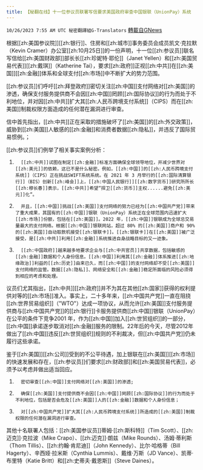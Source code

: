 ```yaml
---
title: 【秘翻在线】十一位参议员联署写信要求美国政府审查中国银联（UnionPay）系统
---
```

`10/26/2023 7:55 AM UTC 秘密翻譯組G-Translators` [轉載自GNews](https://gnews.org/articles/1882680)

根据[[zh:美国参议院]][[zh:银行]]、住房和[[zh:城市]]事务委员会成员凯文·克拉默（Kevin Cramer）办公室[[zh:10月25日]]的一份声明，十一位[[zh:参议员]]联名写信给[[zh:美国财政部]]部长长[[zh:珍妮特·耶伦]]（Janet Yellen）和[[zh:美国贸易代表]][[zh:戴琪]]（Katherine Tai），要求[[zh:政府]]正视[[zh:中共]]在[[zh:美国]][[zh:金融]]体系和全球支付[[zh:市场]]中不断扩大的势力范围。

[[zh:参议员]]们呼吁[[zh:拜登政府]]密切关注[[zh:中国]]支付网络对[[zh:美国]]的渗透，确保支付服务提供商不会因[[zh:中国]]罔顾[[zh:国际协议]]的行为而处于不利地位，并对因[[zh:中共]]扩大其[[zh:人民币跨境支付系统]]（CIPS）而在[[zh:美国]]制裁权限方面造成的任何潜在漏洞进行审查。

信中首先指出，[[zh:中共]]正在采取的措施破坏了[[zh:美国]]的[[zh:外交政策]]，威胁到[[zh:美国]]人敏感的[[zh:金融]]和消费者数据[[zh:隐私]]，并违反了国际贸易惯例。；

[[zh:参议员]]们例举了相关事实案例分析：

1.       [[zh:中共]]试图在制定[[zh:金融]]标准方面确保全球领导地位，并减少世界对[[zh:美元]]的依赖，这已不是什么秘密。例如，[[zh:中国]]的[[zh:人民币跨境支付系统]]（CIPS）正在挑战SWIFT系统系统。在 2021 年 3 月举行的[[zh:国际清算银行]]（BIS）创新[[zh:峰会]]上，[[zh:中国人民银行]][[zh:数字货币]]研究所所长[[zh:穆长春]]表示，[[zh:中共]]希望“捍卫[[zh:货币]]主权......避免[[zh:美元]]化”。

2.       并且，[[zh:中国]]挑战[[zh:美国]]支付网络的努力已经为[[zh:中国共产党]]带来了重大成果，其国有的[[zh:中国]]银联（UnionPay）系统正在全球范围内迅速扩大[[zh:市场]]份额，包括在[[zh:美国]]。2022 年，[[zh:中国]]银联成为全球总交易量最大的支付网络。根据[[zh:中国]]银联网站，超过 80% 的[[zh:美国]]商户和 90% 的[[zh:美国]]自动取款机接受[[zh:银联卡]]。[[zh:银联卡]]在[[zh:美国]]被广泛接受，是[[zh:中共]]利用[[zh:金融]]系统推进自身战略目标的又一迹象。

3.       [[zh:中国政府]]越来越多地要求企业与[[zh:中共官员]]共享数据，包括敏感的[[zh:金融]]数据和个人身份信息。[[zh:中国]]利用其[[zh:金融]]体系推进[[zh:地缘政治]]利益的[[zh:历史]]由来已久，而[[zh:中国]]的支付网络却不受[[zh:美国]]支付网络的监管。数据[[zh:隐私]]、网络安全和[[zh:金融]]稳定所面临的风险必须得到相应的考虑和处理。

议员们尤其指出，[[zh:中共]][[zh:政府]]并不为其在其他[[zh:国家]]获得的权利提供对等的[[zh:市场]]准入。事实上，二十多年来，[[zh:中国共产党]]一直在阻挠[[zh:世界贸易组织]]（"WTO"）达成一项协议，从而允许[[zh:美国]]支付服务提供商与[[zh:中国共产党]]的[[zh:银行]]卡服务提供商[[zh:中国]]银联（UnionPay）在公平的条件下竞争2001 年，作为[[zh:中国]]加入[[zh:世贸组织]]的一部分，[[zh:中国]]承诺逐步取消对[[zh:金融]]服务的限制。22年后的今天，尽管2012年做出了[[zh:中国]]违反[[zh:世贸组织]]规则的不利裁决，但[[zh:中国共产党]]仍未履行这些承诺。

鉴于[[zh:美国]][[zh:公司]]受到的不公平待遇，加上银联在[[zh:美国]][[zh:市场]]的快速发展和存在，[[zh:参议员]]们要求[[zh:财政部]]和[[zh:美国贸易代表]]，必须予以考虑并做出适当回应。

1.       密切审查[[zh:中国]]支付网络对[[zh:美国]]的渗透;

2.       确保[[zh:美国]]支付提供商不会因[[zh:中国]]罔顾[[zh:国际协议]]的行为而处于不利地位，包括是否会危及[[zh:美国]]人的[[zh:金融]]数据和个人身份信息；

3.       对[[zh:中国共产党]]扩大其[[zh:人民币跨境支付系统]]所造成的[[zh:美国]]制裁权限的任何潜在漏洞进行审查。

其他十名联署人包括：[[zh:美国参议员]]蒂姆·[[zh:斯科特]]（Tim Scott）、[[zh:迈克]]·克拉波（Mike Crapo）、[[zh:迈克]]·朗兹（Mike Rounds）、汤姆·蒂利斯（Thom Tillis）、[[zh:约翰·肯尼迪]]（John Kennedy）、比尔·哈格蒂（Bill Hagerty）、辛西娅·拉米斯（Cynthia Lummis）、戴维·万斯（JD Vance）、凯蒂·布里特（Katie Britt）和[[zh:史蒂夫·戴恩斯]]（Steve Daines）。
